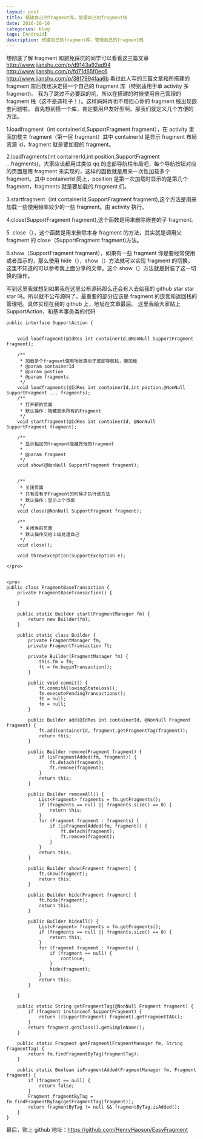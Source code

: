 ```yaml
---
layout: post
title: 搭建自己的fragment库，管理自己的fragment栈
date: 2016-10-10
categories: blog
tags: [Android]
description: 搭建自己的fragment库，管理自己的fragment栈
---
```


想彻底了解 fragment 和避免踩坑的同学可以看看这三篇文章
http://www.jianshu.com/p/d9143a92ad94
http://www.jianshu.com/p/fd71d65f0ec6
http://www.jianshu.com/p/38f7994faa6b
看过此人写的三篇文章和所搭建的 fragment 库后我也决定搭一个自己的 fragment 库（特别适用于单 activity 多 fragment)。
我为了跳过不必要踩的坑，所以在搭建的时候使用自己管理的 fragment 栈（这不是造轮子！）。这样妈妈再也不用担心你的 fragment 栈出现嵌套问题啦。
首先想到搭一个库，肯定要用户友好型啊。那我们就定义几个方便的方法。

1.loadfragment（int containerId,SupportFragment fragment），在 activity 里面加载主 fragment（第一层 fragment）其中 containerId 是显示 fragment 布局资源 id，fragment 就是要加载的 fragment。

2.loadfragments(int containerId,int position,SupportFragment ...fragments)，大家应该都用过类似 qq 的底部导航栏布局吧，每个导航按钮对应的页面是用 fragment 来实现的，这样的函数就是用来一次性加载多个 fragment。其中 containerId 同上，position 是第一次加载时显示的是第几个 fragment，fragments 就是要加载的 fragment 们。

3.startfragment（int containerId,SupportFragment fragment),这个方法是用来加载一些使用频率较少的一些 fragment。由 activity 执行。

4.close(SupportFragment fragment),这个函数是用来删除嵌套的子 fragment。

5 .close（），这个函数是用来删除本身 fragment 的方法，其实就是调用父 fragment 的 close（SupportFragment fragment)方法。

6.show（SupportFragment fragment），如果有一些 fragment 你是要经常使用或者显示的，那么使用 hide（），show（）方法就可以实现 fragment 的切换，这里不知道的可以参考我上面分享的文章。这个 show（）方法就是封装了这一切换的操作。

写到这里我就想到如果我在这里公布源码那么还会有人去给我的 github star star star 吗。所以就不公布源码了。最重要的部分应该是 fragment 的嵌套和返回栈的管理吧。具体实现在我的 github 上，地址在文章最后。
这里我给大家贴上 SupportAction，和基本事务类的代码

```
public interface SupportAction {


    void loadfragment(@IdRes int containerId,@NonNull SupportFragment fragment);

    /**
     * 加载多个fragment使用场景类似于底部导航栏，懒加载
     * @param containerId
     * @param postion
     * @param fragments
     */
    void loadfragments(@IdRes int containerId,int postion,@NonNull SupportFragment ... fragments);
    /**
     * 打开新的页面
     * 默认操作：隐藏其余所有的Fragment
     */
    void startfragment(@IdRes int containerId, @NonNull SupportFragment fragment);

    /**
     * 显示指定的fragment隐藏其他的fragment
     *
     * @param fragment
     */
    void show(@NonNull SupportFragment fragment);


    /**
     * 关闭页面
     * 只有没有子Fragment的时候才执行该方法
     * 默认操作：显示上个页面
     */
    void close(@NonNull SupportFragment fragment);

    /**
     * 关闭当前页面
     * 默认操作交给上级处理自己
     */
    void close();

    void throwException(SupportException e);

</pre>


<pre>
public class FragmentBaseTransaction {
    private FragmentBaseTransaction() {

    }

    public static Builder start(FragmentManager fm) {
        return new Builder(fm);
    }

    public static class Builder {
        private FragmentManager fm;
        private FragmentTransaction ft;

        private Builder(FragmentManager fm) {
            this.fm = fm;
            ft = fm.beginTransaction();
        }

        public void commit() {
            ft.commitAllowingStateLoss();
            fm.executePendingTransactions();
            ft = null;
            fm = null;
        }

        public Builder add(@IdRes int containerId, @NonNull Fragment fragment) {
            ft.add(containerId, fragment,getFragmentTag(fragment));
            return this;
        }

        public Builder remove(Fragment fragment) {
            if (isFragmentAdded(fm, fragment)) {
                ft.detach(fragment);
                ft.remove(fragment);
            }
            return this;
        }

        public Builder removeAll() {
            List<Fragment> fragments = fm.getFragments();
            if (fragments == null || fragments.size() == 0) {
                return this;
            }
            for (Fragment fragment : fragments) {
                if (isFragmentAdded(fm, fragment)) {
                    ft.detach(fragment);
                    ft.remove(fragment);
                }
            }
            return this;
        }

        public Builder show(Fragment fragment) {
            ft.show(fragment);
            return this;
        }

        public Builder hide(Fragment fragment) {
            ft.hide(fragment);
            return this;
        }

        public Builder hideAll() {
            List<Fragment> fragments = fm.getFragments();
            if (fragments == null || fragments.size() == 0) {
                return this;
            }
            for (Fragment fragment : fragments) {
                if (fragment == null) {
                    continue;
                }
                hide(fragment);
            }
            return this;
        }

    }

    public static String getFragmentTag(@NonNull Fragment fragment) {
        if (fragment instanceof SupportFragment) {
            return ((SupportFragment) fragment).getFragmentTAG();
        }
        return fragment.getClass().getSimpleName();
    }

    public static Fragment getFragment(FragmentManager fm, String fragmentTag) {
        return fm.findFragmentByTag(fragmentTag);
    }

    public static Boolean isFragmentAdded(FragmentManager fm, Fragment fragment) {
        if (fragment == null) {
            return false;
        }
        Fragment fragmentByTag = fm.findFragmentByTag(getFragmentTag(fragment));
        return fragmentByTag != null && fragmentByTag.isAdded();
    }
}
```

最后，贴上 github 地址：https://github.com/HenryHaoson/EasyFragment
